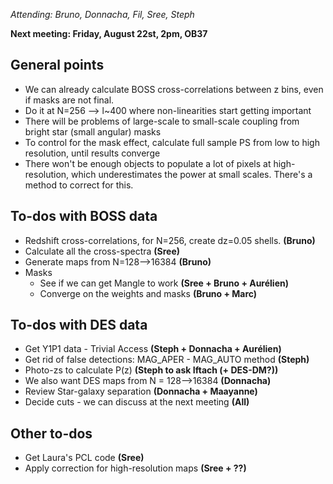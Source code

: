 _Attending: Bruno, Donnacha, Fil, Sree, Steph_

**Next meeting: Friday, August 22st, 2pm, OB37**

## General points
* We can already calculate BOSS cross-correlations between z bins, even if masks are not final.
* Do it at N=256 --> l~400 where non-linearities start getting important
* There will be problems of large-scale to small-scale coupling from bright star (small angular) masks
* To control for the mask effect, calculate full sample PS from low to high resolution, until results converge
* There won't be enough objects to populate a lot of pixels at high-resolution, which underestimates the power at small scales. There's a method to correct for this.

## To-dos with BOSS data

* Redshift cross-correlations, for N=256, create dz=0.05 shells. **(Bruno)**
* Calculate all the cross-spectra **(Sree)**
* Generate maps from N=128-->16384 **(Bruno)**
* Masks
   * See if we can get Mangle to work **(Sree + Bruno + Aurélien)**
   * Converge on the weights and masks **(Bruno + Marc)**

## To-dos with DES data

* Get Y1P1 data - Trivial Access **(Steph + Donnacha + Aurélien)**
* Get rid of false detections: MAG\_APER - MAG\_AUTO method **(Steph)**
* Photo-zs to calculate P(z) **(Steph to ask Iftach (+ DES-DM?))** 
* We also want DES maps from N = 128-->16384 **(Donnacha)**
* Review Star-galaxy separation **(Donnacha + Maayanne)**
* Decide cuts - we can discuss at the next meeting **(All)**

## Other to-dos

* Get Laura's PCL code **(Sree)**
* Apply correction for high-resolution maps **(Sree + ??)** 

